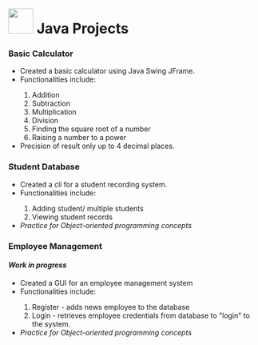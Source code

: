 <h1>
  <img src="https://www.itprotoday.com/sites/itprotoday.com/files/styles/article_featured_retina/public/java-logo.gif?itok=uRcaI6LK"
       width="50 height="25"/>
  Java Projects
</h1>

<h3>Basic Calculator</h3>
<p>
  <ul>
    <li>Created a basic calculator using Java Swing JFrame.</li>
    <li>Functionalities include: </li>
      <ol>
        <li>Addition</li>
        <li>Subtraction</li>
        <li>Multiplication</li>
        <li>Division</li>
        <li>Finding the square root of a number</li>
        <li>Raising a number to a power</li>
      </ol>
    <li>Precision of result only up to 4 decimal places.</li>
  </ul>
</p>

<h3>Student Database</h3>
<p>
  <ul>
    <li>Created a cli for a student recording system.</li>
    <li>Functionalities include:</li>
      <ol>
        <li>Adding student/ multiple students</li>
        <li>Viewing student records</li>
      </ol>
    <li><i>Practice for Object-oriented programming concepts</i></li>
  </ul>
</p>

<h3>Employee Management</h3>
<h4><i>Work in progress</i></h4>
<p>
  <ul>
    <li>Created a GUI for an employee management system</li>
    <li>Functionalities include:</li>
      <ol>
        <li>Register - adds news employee to the database</li>
        <li>Login - retrieves employee credentials from database to "login" to the system.</li>
      </ol>
    <li><i>Practice for Object-oriented programming concepts</i></li>
  </ul>
</p>


